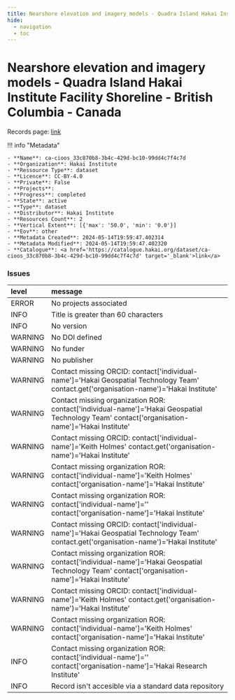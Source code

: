 ```yaml
---
title: Nearshore elevation and imagery models - Quadra Island Hakai Institute Facility Shoreline - British Columbia - Canada
hide:
  - navigation
  - toc
---
```


# Nearshore elevation and imagery models - Quadra Island Hakai Institute Facility Shoreline - British Columbia - Canada

Records page: <a href='https://catalogue.hakai.org/dataset/ca-cioos_33c870b8-3b4c-429d-bc10-99dd4c7f4c7d' target='_blank'>link</a>

<div id='map'></div>

!!! info "Metadata"
    
    - **Name**: ca-cioos_33c870b8-3b4c-429d-bc10-99dd4c7f4c7d 
    - **Organization**: Hakai Institute 
    - **Ressource Type**: dataset 
    - **Licence**: CC-BY-4.0 
    - **Private**: False 
    - **Projects**:  
    - **Progress**: completed 
    - **State**: active 
    - **Type**: dataset 
    - **Distributor**: Hakai Institute 
    - **Resources Count**: 2 
    - **Vertical Extent**: [{'max': '50.0', 'min': '0.0'}] 
    - **Eov**: other 
    - **Metadata Created**: 2024-05-14T19:59:47.402314 
    - **Metadata Modified**: 2024-05-14T19:59:47.402320 
    - **Catalogue**: <a href='https://catalogue.hakai.org/dataset/ca-cioos_33c870b8-3b4c-429d-bc10-99dd4c7f4c7d' target='_blank'>link</a> 

### Issues

| level   | message                                                                                                                                         |
|:--------|:------------------------------------------------------------------------------------------------------------------------------------------------|
| ERROR   | No projects associated                                                                                                                          |
| INFO    | Title is greater than 60 characters                                                                                                             |
| INFO    | No version                                                                                                                                      |
| WARNING | No DOI defined                                                                                                                                  |
| WARNING | No funder                                                                                                                                       |
| WARNING | No publisher                                                                                                                                    |
| WARNING | Contact missing ORCID: contact['individual-name']='Hakai Geospatial Technology Team' contact.get('organisation-name')='Hakai Institute'         |
| WARNING | Contact missing organization ROR:  contact['individual-name']='Hakai Geospatial Technology Team' contact['organisation-name']='Hakai Institute' |
| WARNING | Contact missing ORCID: contact['individual-name']='Keith Holmes' contact.get('organisation-name')='Hakai Institute'                             |
| WARNING | Contact missing organization ROR:  contact['individual-name']='Keith Holmes' contact['organisation-name']='Hakai Institute'                     |
| WARNING | Contact missing organization ROR:  contact['individual-name']='' contact['organisation-name']='Hakai Institute'                                 |
| WARNING | Contact missing ORCID: contact['individual-name']='Hakai Geospatial Technology Team' contact.get('organisation-name')='Hakai Institute'         |
| WARNING | Contact missing organization ROR:  contact['individual-name']='Hakai Geospatial Technology Team' contact['organisation-name']='Hakai Institute' |
| WARNING | Contact missing ORCID: contact['individual-name']='Keith Holmes' contact.get('organisation-name')='Hakai Institute'                             |
| WARNING | Contact missing organization ROR:  contact['individual-name']='Keith Holmes' contact['organisation-name']='Hakai Institute'                     |
| INFO    | Contact missing organization ROR:  contact['individual-name']='' contact['organisation-name']='Hakai Research Institute'                        |
| INFO    | Record isn't accesible via a standard data repository                                                                                           |

<script>
   document.addEventListener("DOMContentLoaded", function() {
    var map = L.map('map').setView([51.505, -125.09], 5);
    L.tileLayer('https://tile.openstreetmap.org/{z}/{x}/{y}.png', {
        maxZoom: 19,
        attribution: '&copy; <a href="http://www.openstreetmap.org/copyright">OpenStreetMap</a>'
    }).addTo(map);
    var geojsonFeature = {
        "type": "Feature",
        "properties": {
            "name" : "Nearshore elevation and imagery models - Quadra Island Hakai Institute Facility Shoreline - British Columbia - Canada"
        },
        "geometry": {'type': 'Polygon', 'coordinates': [[[-125.2229327, 50.11245881], [-125.21821201, 50.11245881], [-125.21821201, 50.1172472], [-125.2229327, 50.1172472], [-125.2229327, 50.11245881]]]}
    }
    L.geoJSON(geojsonFeature).addTo(map);
   })
</script>
